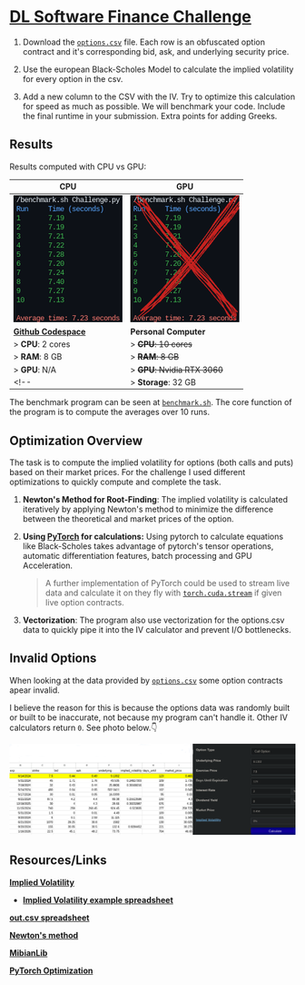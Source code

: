 # [DL Software Finance Challenge](https://github.com/DL-Software/jobs)

1. Download the [`options.csv`](Python/options.csv) file. Each row is an obfuscated option contract and it's corresponding bid, ask, and underlying security price.

2. Use the european Black-Scholes Model to calculate the implied volatility for every option in the csv.

3. Add a new column to the CSV with the IV. Try to optimize this calculation for speed as much as possible. We will benchmark your code. Include the final runtime in your submission. Extra points for adding Greeks.

## Results  

Results computed with CPU vs GPU:

| CPU                                      | GPU                                      |
|------------------------------------------|------------------------------------------|
| ![CPU Result](./Images/CPU.png) | ![GPU Result](./Images/GPU.png) |
| **[Github Codespace](https://docs.github.com/en/codespaces/overview)** | **Personal Computer**  |
| > **CPU**: 2 cores           | > ~~**CPU**: 10 cores~~      |
| > **RAM**: 8 GB              | > ~~**RAM**: 8 GB~~          |
| > **GPU**: N/A               | > ~~**GPU**: Nvidia RTX 3060~~  |
<!-- | > **Storage**: 32 GB         | > - **Storage**: 32 GB          | -->

The benchmark program can be seen at [`benchmark.sh`](./benchmark.sh). The core function of the program is to compute the averages over 10 runs.

## Optimization Overview

The task is to compute the implied volatility for options (both calls and puts) based on their market prices. For the challenge I used different optimizations to quickly compute and complete the task.

1. **Newton's Method for Root-Finding**:
   The implied volatility is calculated iteratively by applying Newton's method to minimize the difference between the theoretical and market prices of the option.

2. **Using [PyTorch](https://pytorch.org) for calculations:**
   Using pytorch to calculate equations like Black-Scholes takes advantage of pytorch's tensor operations, automatic differentiation features, batch processing and GPU Acceleration.

   > A further implementation of PyTorch could be used to stream live data and calculate it on they fly with [`torch.cuda.stream`](https://pytorch.org/docs/stable/generated/torch.cuda.stream.html) if given live option contracts.

3. **Vectorization**:
   The program also use vectorization for the options.csv data to quickly pipe it into the IV calculator and prevent I/O bottlenecks.

## Invalid Options

When looking at the data provided by [`options.csv`](options.csv) some option contracts apear invalid.

I believe the reason for this is because the options data was randomly built or built to be inaccurate, not because my program can't handle it. Other IV calculators return `0`. See photo below.👇

![img](./Images/error.png)

## Resources/Links

**[Implied Volatility](https://www.financialwisdomforum.org/gummy-stuff/implied-volatility.htm)**

- **[Implied Volatility example spreadsheet](https://docs.google.com/spreadsheets/d/1Oe3CEuT-G7XpdyxwDmEcML27LqBYuwQkeI7vhLz264k/edit?usp=sharing)**

**[out.csv spreadsheet](https://docs.google.com/spreadsheets/d/1QQliF0m2APxm7_drVYCYtX8tX8Nh9khQcTDdtQDO1fM/edit?usp=sharing)**

**[Newton's method](https://en.wikipedia.org/wiki/Newton%27s_method)**

**[MibianLib](https://github.com/yassinemaaroufi/MibianLib/tree/master)**

**[PyTorch Optimization](https://pytorch.org/tutorials/recipes/recipes/tuning_guide)**
